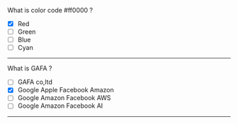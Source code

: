 What is color code #ff0000 ?

- [x] Red
- [ ] Green
- [ ] Blue
- [ ] Cyan

---

What is GAFA ?

- [ ] GAFA co,ltd
- [x] Google Apple Facebook Amazon
- [ ] Google Amazon Facebook AWS
- [ ] Google Amazon Facebook AI
---